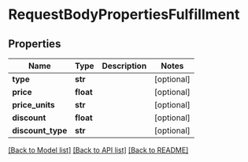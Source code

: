 # RequestBodyPropertiesFulfillment

## Properties
Name | Type | Description | Notes
------------ | ------------- | ------------- | -------------
**type** | **str** |  | [optional] 
**price** | **float** |  | [optional] 
**price_units** | **str** |  | [optional] 
**discount** | **float** |  | [optional] 
**discount_type** | **str** |  | [optional] 

[[Back to Model list]](../README.md#documentation-for-models) [[Back to API list]](../README.md#documentation-for-api-endpoints) [[Back to README]](../README.md)


